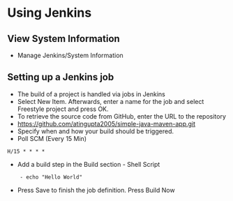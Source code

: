 # Using Jenkins

## View System Information
 - Manage Jenkins/System Information

## Setting up a Jenkins job
 - The build of a project is handled via jobs in Jenkins
 - Select New Item. Afterwards, enter a name for the job and select Freestyle project and press OK.
 - To retrieve the source code from GitHub, enter the URL to the repository
  - https://github.com/atingupta2005/simple-java-maven-app.git
 - Specify when and how your build should be triggered.
  - Poll SCM (Every 15 Min)
```
H/15 * * * *
```
 - Add a build step in the Build section - Shell Script
```
    - echo "Hello World"
```
 - Press Save to finish the job definition. Press Build Now
